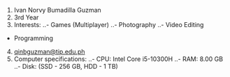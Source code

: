 1. Ivan Norvy Bumadilla Guzman
2. 3rd Year
3. Interests:
..- Games (Multiplayer)
..- Photography
..- Video Editing
- Programming
4. qinbguzman@tip.edu.ph
5. Computer specifications:
..- CPU: Intel Core i5-10300H
..- RAM: 8.00 GB
..- Disk: (SSD - 256 GB, HDD - 1 TB)

